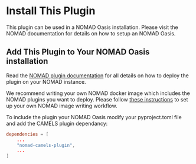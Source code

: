 # Install This Plugin

This plugin can be used in a NOMAD Oasis installation. Please visit the NOMAD documentation for details on how to setup an NOMAD Oasis.

## Add This Plugin to Your NOMAD Oasis installation

Read the [NOMAD plugin documentation](https://nomad-lab.eu/prod/v1/docs/howto/plugins/plugins.html) for all details on how to deploy the plugin on your NOMAD instance.

We recommend writing your own NOMAD docker image which includes the NOMAD plugins you want to deploy. Please follow [these instructions](https://nomad-lab.eu/prod/v1/docs/howto/oasis/install.html) to set up your own NOMAD image writing workflow.


To include the plugin your NOMAD Oasis modify your pyproject.toml file and add the CAMELS plugin dependancy:

```toml
dependencies = [
    ...
    "nomad-camels-plugin",
    ...
]
```